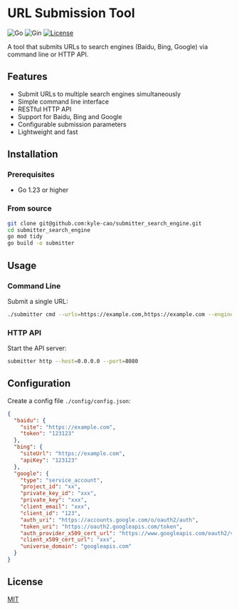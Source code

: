 # URL Submission Tool

![Go](https://img.shields.io/badge/Go-1.18+-blue.svg)
![Gin](https://img.shields.io/badge/Gin-Web%20Framework-green.svg)
[![License](https://img.shields.io/badge/License-MIT-brightgreen.svg)](https://opensource.org/licenses/MIT)

A tool that submits URLs to search engines (Baidu, Bing, Google) via command line or HTTP API.

## Features

- Submit URLs to multiple search engines simultaneously
- Simple command line interface
- RESTful HTTP API
- Support for Baidu, Bing and Google
- Configurable submission parameters
- Lightweight and fast

## Installation

### Prerequisites

- Go 1.23 or higher

### From source

```bash
git clone git@github.com:kyle-cao/submitter_search_engine.git
cd submitter_search_engine
go mod tidy
go build -o submitter
```

## Usage

### Command Line

Submit a single URL:

```bash
./submitter cmd --urls=https://example.com,https://example.com --engines=baidu,bing,google
```

### HTTP API

Start the API server:

```bash
submitter http --host=0.0.0.0 --port=8080
```

## Configuration

Create a config file `./config/config.json`:

```json
{
  "baidu": {
    "site": "https://example.com",
    "token": "123123"
  },
  "bing": {
    "siteUrl": "https://example.com",
    "apiKey": "123123"
  },
  "google": {
    "type": "service_account",
    "project_id": "xx",
    "private_key_id": "xxx",
    "private_key": "xxx",
    "client_email": "xxx",
    "client_id": "123",
    "auth_uri": "https://accounts.google.com/o/oauth2/auth",
    "token_uri": "https://oauth2.googleapis.com/token",
    "auth_provider_x509_cert_url": "https://www.googleapis.com/oauth2/v1/certs",
    "client_x509_cert_url": "xxx",
    "universe_domain": "googleapis.com"
  }
}
```

## License

[MIT](https://choosealicense.com/licenses/mit/)